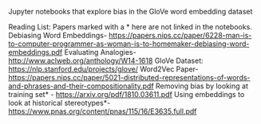 Jupyter notebooks that explore bias in the GloVe word embedding dataset

Reading List:
Papers marked with a * here are not linked in the notebooks.
Debiasing Word Embeddings- https://papers.nips.cc/paper/6228-man-is-to-computer-programmer-as-woman-is-to-homemaker-debiasing-word-embeddings.pdf
Evaluating Analogies- http://www.aclweb.org/anthology/W14-1618
GloVe Dataset: https://nlp.stanford.edu/projects/glove/
Word2Vec Paper- https://papers.nips.cc/paper/5021-distributed-representations-of-words-and-phrases-and-their-compositionality.pdf
Removing bias by looking at training set* - https://arxiv.org/pdf/1810.03611.pdf
Using embeddings to look at historical stereotypes*- https://www.pnas.org/content/pnas/115/16/E3635.full.pdf
